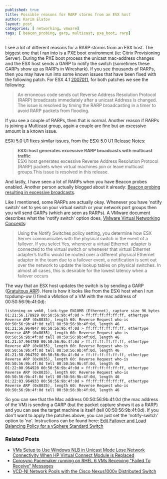 ```yaml
---
published: true
title: Possible reasons for RARP storms from an ESX host
author: Karim Elatov
layout: post
categories: [ networking, vmware]
tags: [ beacon_probing, garp, multicast, pxe_boot, rarp]
---
```

I see a lot of different reasons for a RARP storms from an ESX host. The biggest one that I ran into is a PXE boot environment (ie: Citrix Provisioning Server). During the PXE boot process the unicast mac-address changes and the ESX host sends a GARP to notify the switch (sometimes these GARPs show up as RARPs in Wireshark). If you see thousands of RARPs, then you may have run into some known issues that have been fixed with the following patch. For ESX 4.1 [2007011](https://kb.vmware.com/s/article/2007011), for both patches we see the following:

> An erroneous code sends out Reverse Address Resolution Protocol (RARP) broadcasts immediately after a unicast Address is changed. The issue is resolved by timing the RARP broadcasting in a timer to avoid RARP packets from flooding.

If you see a couple of RARPs, then that is normal. Another reason if RARPs is joining a Multicast group, again a couple are fine but an excessive amount is a known issue.

ESXi 5.0 U1 fixes similar issues, from the [ESXi 5.0 U1 Release Notes](https://www.vmware.com/support/vsphere5/doc/vsp_esxi50_u1_rel_notes.html):


> **ESXi host generates excessive RARP broadcasts with multicast traffic**<br /> ESXi host generates excessive Reverse Address Resolution Protocol (RARP) packets when virtual machines join or leave multicast groups.This issue is resolved in this release.

And lastly, I have seen a lot of RARPs when you have Beacon probes enabled. Another person actually blogged about it already: [Beacon probing resulting in excessive broadcasts](http://virtualrj.wordpress.com/2009/01/14/beacon-probing-resulting-in-excessive-broadcasts/).

Like I mentioned, some RARPs are actually okay. Whenever you have 'notify switch' set to yes on your virtual switch or your network port groups then you will send GARPs (which are seen as RARPs). A VMware document describes what the 'notify switch' option does, [VMware Virtual Networking Concepts](http://www.vmware.com/content/dam/digitalmarketing/vmware/en/pdf/techpaper/virtual_networking_concepts.pdf):

> Using the Notify Switches policy setting, you determine how ESX Server communicates with the physical switch in the event of a failover. If you select Yes, whenever a virtual Ethernet  adapter is connected to the virtual switch or whenever that virtual Ethernet adapter’s traffic would be routed over a different physical Ethernet adapter in the team due to a failover event, a notification is sent out over the network to update the lookup tables on physical switches. In almost all cases, this is desirable for the lowest latency when a failover occurs

The way that an ESX host updates the switch is by sending a GARP ([Gratuitous ARP](http://wiki.wireshark.org/Gratuitous_ARP)). Here is how it looks like from the ESXi host when I run tcpdump-uw (I fired a vMotion of a VM with the mac address of 00:50:56:9b:4f:0d):

	listening on vmk0, link-type EN10MB (Ethernet), capture size 96 bytes
	01:21:56.178929 00:50:56:9b:4f:0d > ff:ff:ff:ff:ff:ff, ethertype Reverse ARP (0x8035), length 60: Reverse Request who-is 00:50:56:9b:4f:0d tell 00:50:56:9b:4f:0d, length 46
	01:21:56.964847 00:50:56:9b:4f:0d > ff:ff:ff:ff:ff:ff, ethertype Reverse ARP (0x8035), length 60: Reverse Request who-is 00:50:56:9b:4f:0d tell 00:50:56:9b:4f:0d, length 46
	01:21:57.964780 00:50:56:9b:4f:0d > ff:ff:ff:ff:ff:ff, ethertype Reverse ARP (0x8035), length 60: Reverse Request who-is 00:50:56:9b:4f:0d tell 00:50:56:9b:4f:0d, length 46
	01:21:58.964792 00:50:56:9b:4f:0d > ff:ff:ff:ff:ff:ff, ethertype Reverse ARP (0x8035), length 60: Reverse Request who-is 00:50:56:9b:4f:0d tell 00:50:56:9b:4f:0d, length 46
	01:22:00.964920 00:50:56:9b:4f:0d > ff:ff:ff:ff:ff:ff, ethertype Reverse ARP (0x8035), length 60: Reverse Request who-is 00:50:56:9b:4f:0d tell 00:50:56:9b:4f:0d, length 46
	01:22:03.964933 00:50:56:9b:4f:0d > ff:ff:ff:ff:ff:ff, ethertype Reverse ARP (0x8035), length 60: Reverse Request who-is 00:50:56:9b:4f:0d tell 00:50:56:9b:4f:0d, length 46

So you can see that the Mac address 00:50:56:9b:4f:0d (the mac address of the VM) is sending a GARP (but the packet capture shows it as a RARP) and you can see the target machine is itself (tell 00:50:56:9b:4f:0d). If you don't want to apply the patches above, you can just set the 'notify-switch' option to 'no'. Instructions can be found here: [Edit Failover and Load Balancing Policy for a vSphere Standard Switch](http://pubs.vmware.com/vsphere-50/index.jsp?topic=/com.vmware.vsphere.networking.doc_50/GUID-D5EA6315-5DCD-463E-A701-B3D8D9250FB5.html)

### Related Posts

- [VMs Setup to Use Windows NLB in Unicast Mode Lose Network Connectivity When HP Virtual Connect Module is Replaced](/2012/09/vms-setup-to-use-windows-nlb-in-unicast-mode-lose-network-connectivity-when-hp-virtual-connect-module-is-replaced/)
- [Corosync Pacemaker running on RHEL 6 VMs Receiving "Failed To Receive" Messages](/2012/08/corosync-pacemaker-running-on-rhel-6-vms-receiving-failed-to-receive-messages/)
- [VCD-NI Network Pools with the Cisco Nexus1000v Distributed Switch](/2012/08/vcd-ni-network-pools-with-the-cisco-nexus1000v/)

